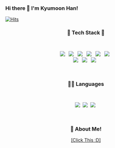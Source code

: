 ### Hi there 👋 I'm Kyumoon Han!    
[![Hits](https://hits.seeyoufarm.com/api/count/incr/badge.svg?url=https%3A%2F%2Fgithub.com%2Fgksrbans%2Fhit-counter&count_bg=%2379C83D&title_bg=%23555555&icon=&icon_color=%23E7E7E7&title=hits&edge_flat=false)](https://hits.seeyoufarm.com)
<div align="center">  

<!--
**gksrbans/gksrbans** is a ✨ _special_ ✨ repository because its `README.md` (this file) appears on your GitHub profile.

Here are some ideas to get you started:

- 🔭 I’m currently working on ...
- 🌱 I’m currently learning ...
- 👯 I’m looking to collaborate on ...
- 🤔 I’m looking for help with ...
- 💬 Ask me about ...
- 📫 How to reach me: ...
- 😄 Pronouns: ...
- ⚡ Fun fact: ...
-->



<h3 align="center"><b>🌱 Tech Stack 🌱</b></h3>
</br>
<p align="center">
<img src="https://img.shields.io/badge/React-61DAFB?style=flat-square&logo=React&logoColor=white"/></a> &nbsp
<img src="https://img.shields.io/badge/Redux-764ABC?style=flat-square&logo=Redux&logoColor=white"/></a> &nbsp
<img src="https://img.shields.io/badge/Node.js-339933?style=flat-square&logo=JavaScript&logoColor=white"/></a> &nbsp
<img src="https://img.shields.io/badge/Django-092E20?style=flat-square&logo=Django&logoColor=white"/></a> &nbsp
<img src="https://img.shields.io/badge/MongoDB-47A248?style=flat-square&logo=MongoDB&logoColor=white"/></a> &nbsp
<img src="https://img.shields.io/badge/Amazon AWS-232F3E?style=flat-square&logo=Amazon%20AWS&logoColor=white"/></a> &nbsp 
</br>
<img src="https://img.shields.io/badge/Splunk-000000?style=flat-square&logo=Splunk&logoColor=white"/></a> &nbsp
<img src="https://img.shields.io/badge/Jira-0052CC?style=flat-square&logo=Jira&logoColor=white"/></a> &nbsp
<img src="https://img.shields.io/badge/Confluence-172B4D?style=flat-square&logo=Confluence&logoColor=white"/></a> &nbsp </p> &nbsp 

<h3 align="center"><b>🙋‍♂️ Languages </b></h3>  
</br>
<p align="center">
<img src="https://img.shields.io/badge/Python-★★★★☆-3766AB?style=flat-square&logo=Python&logoColor=white"/></a>&nbsp
<img src="https://img.shields.io/badge/JavaScript-★★★☆☆-F7DF1E?style=flat-square&logo=JavaScript&logoColor=white"/></a>&nbsp
<img src="https://img.shields.io/badge/Go-★☆☆☆☆-3766AB?style=flat-square&logo=Go&logoColor=white"/></a>&nbsp </p> &nbsp 

<h3 align="center"><b>🏸 About Me!</b></h3>  

[[Click This :D]](https://www.notion.so/Kyum-3cba77e4e7f64ee79a80adf798618844)

</div>
